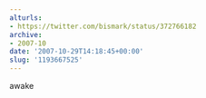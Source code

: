 ```yaml
---
alturls:
- https://twitter.com/bismark/status/372766182
archive:
- 2007-10
date: '2007-10-29T14:18:45+00:00'
slug: '1193667525'
---
```


awake

